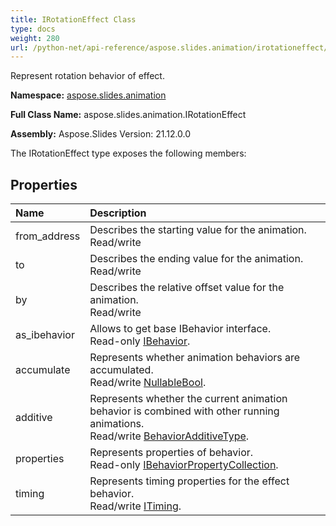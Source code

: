 ```yaml
---
title: IRotationEffect Class
type: docs
weight: 280
url: /python-net/api-reference/aspose.slides.animation/irotationeffect/
---
```


Represent rotation behavior of effect.

**Namespace:** [aspose.slides.animation](/slides/python-net/api-reference/aspose.slides.animation/)

**Full Class Name:** aspose.slides.animation.IRotationEffect

**Assembly:**  Aspose.Slides Version: 21.12.0.0

The IRotationEffect type exposes the following members:
## **Properties**
|**Name**|**Description**|
| :- | :- |
|from_address|Describes the starting value for the animation.<br/>            Read/write|
|to|Describes the ending value for the animation.<br/>            Read/write|
|by|Describes the relative offset value for the animation.<br/>            Read/write|
|as_ibehavior|Allows to get base IBehavior interface.<br/>            Read-only [IBehavior](/slides/python-net/api-reference/aspose.slides.animation/ibehavior/).|
|accumulate|Represents whether animation behaviors are accumulated.<br/>            Read/write [NullableBool](/slides/python-net/api-reference/aspose.slides/nullablebool/).|
|additive|Represents whether the current animation behavior is combined with other running animations.<br/>            Read/write [BehaviorAdditiveType](/slides/python-net/api-reference/aspose.slides.animation/behavioradditivetype/).|
|properties|Represents properties of behavior.<br/>            Read-only [IBehaviorPropertyCollection](/slides/python-net/api-reference/aspose.slides.animation/ibehaviorpropertycollection/).|
|timing|Represents timing properties for the effect behavior.<br/>            Read/write [ITiming](/slides/python-net/api-reference/aspose.slides.animation/itiming/).|
